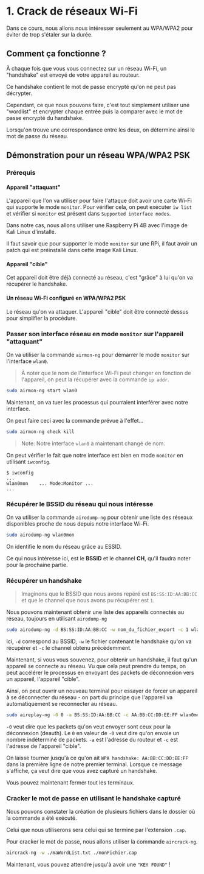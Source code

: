 # 1. Crack de réseaux Wi-Fi

Dans ce cours, nous allons nous intéresser seulement au WPA/WPA2 pour éviter de trop s'étaler sur la durée.

## Comment ça fonctionne ?

À chaque fois que vous vous connectez sur un réseau Wi-Fi, un "handshake" est envoyé de votre appareil au routeur.

Ce handshake contient le mot de passe encrypté qu'on ne peut pas décrypter.

Cependant, ce que nous pouvons faire, c'est tout simplement utiliser une "wordlist"
et encrypter chaque entrée puis la comparer avec le mot de passe encrypté du handshake.

Lorsqu'on trouve une correspondance entre les deux, on détermine ainsi le mot de passe du réseau.

## Démonstration pour un réseau WPA/WPA2 PSK

### Prérequis

#### Appareil "attaquant"

L'appareil que l'on va utiliser pour faire l'attaque doit avoir une carte Wi-Fi
qui supporte le mode `monitor`. Pour vérifier cela, on peut exécuter `iw list` et vérifier si `monitor`
est présent dans `Supported interface modes`.

Dans notre cas, nous allons utiliser une Raspberry Pi 4B avec l'image de Kali Linux d'installé.

Il faut savoir que pour supporter le mode `monitor` sur une RPi, il faut avoir un patch qui est préinstallé
dans cette image Kali Linux.

#### Appareil "cible"

Cet appareil doit être déjà connecté au réseau, c'est "grâce" à lui qu'on va
récupérer le handshake.

#### Un réseau Wi-Fi configuré en WPA/WPA2 PSK

Le réseau qu'on va attaquer. L'appareil "cible" doit être connecté dessus pour simplifier la procédure.

### Passer son interface réseau en mode `monitor` sur l'appareil "attaquant"

On va utiliser la commande `airmon-ng` pour démarrer le mode `monitor` sur l'interface `wlan0`.

> À noter que le nom de l'interface Wi-Fi peut changer en fonction de l'appareil,
> on peut la récupérer avec la commande `ip addr`.

```bash
sudo airmon-ng start wlan0
```

Maintenant, on va tuer les processus qui pourraient interférer avec notre interface.

On peut faire ceci avec la commande prévue à l'effet...

```bash
sudo airmon-ng check kill
```

> Note: Notre interface `wlan0` à maintenant changé de nom.

On peut vérifier le fait que notre interface est bien en mode `monitor` en utilisant `iwconfig`.

```console
$ iwconfig
...
wlan0mon    ... Mode:Monitor ...
...
```

### Récupérer le BSSID du réseau qui nous intéresse

On va utiliser la commande `airodump-ng` pour obtenir une liste des réseaux
disponibles proche de nous depuis notre interface Wi-Fi.

```bash
sudo airodump-ng wlan0mon
```

On identifie le nom du réseau grâce au ESSID.

Ce qui nous intéresse ici, est le **BSSID** et le channel **CH**, qu'il faudra noter pour la prochaine partie.

### Récupérer un handshake

> Imaginons que le BSSID que nous avons repéré est `BS:SS:ID:AA:BB:CC` et que le channel que nous avons pu récupérer est `1`.

Nous pouvons maintenant obtenir une liste des appareils connectés au réseau, toujours en utilisant `airodump-ng`

```bash
sudo airodump-ng -d BS:SS:ID:AA:BB:CC -w nom_du_fichier_export -c 1 wlan0mon
```

Ici, `-d` correspond au BSSID, `-w` le fichier contenant le handshake qu'on va récupérer et `-c` le channel obtenu précédemment.

Maintenant, si vous vous souvenez, pour obtenir un handshake, il faut qu'un appareil se connecte au réseau.
Vu que cela peut prendre du temps, on peut accélérer le processus en envoyant des packets de déconnexion vers un appareil, l'appareil "cible".

Ainsi, on peut ouvrir un nouveau terminal pour essayer de forcer un appareil à se déconnecter du réseau - on part du principe que l'appareil va automatiquement se reconnecter au réseau.

```bash
sudo aireplay-ng -0 0 -a BS:SS:ID:AA:BB:CC -c AA:BB:CC:DD:EE:FF wlan0mon
```

`-0` veut dire que les packets qu'on veut envoyer sont ceux pour la déconnexion (deauth).
Le `0` en valeur de `-0` veut dire qu'on envoie un nombre indéterminé de packets.
`-a` est l'adresse du routeur et `-c` est l'adresse de l'appareil "cible".

On laisse tourner jusqu'à ce qu'on ait `WPA handshake: AA:BB:CC:DD:EE:FF` dans la première ligne de notre premier terminal.
Lorsque ce message s'affiche, ça veut dire que vous avez capturé un handshake.

Vous pouvez maintenant fermer tout les terminaux.

### Cracker le mot de passe en utilisant le handshake capturé

Nous pouvons constater la création de plusieurs fichiers dans le dossier où la commande a été exécuté.

Celui que nous utiliserons sera celui qui se termine par l'extension `.cap`.

Pour cracker le mot de passe, nous allons utiliser la commande `aircrack-ng`.

```bash
aircrack-ng -w ./maWordList.txt ./monFichier.cap
```

Maintenant, vous pouvez attendre jusqu'à avoir une `"KEY FOUND"` !

